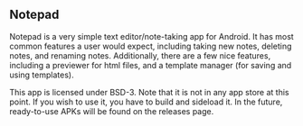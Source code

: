 ## Notepad

Notepad is a very simple text editor/note-taking app for Android. It has most common features a user would expect, including taking new notes, deleting notes, and renaming notes. Additionally, there are a few nice features, including a previewer for html files, and a template manager (for saving and using templates).   

This app is licensed under BSD-3. Note that it is not in any app store at this point. If you wish to use it, you have to build and sideload it. In the future, ready-to-use APKs will be found on the releases page.
